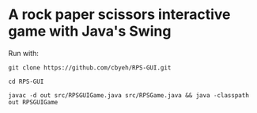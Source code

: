 # A rock paper scissors interactive game with Java's Swing

Run with:

`git clone https://github.com/cbyeh/RPS-GUI.git`

`cd RPS-GUI`

`javac -d out src/RPSGUIGame.java src/RPSGame.java && java -classpath out RPSGUIGame`
